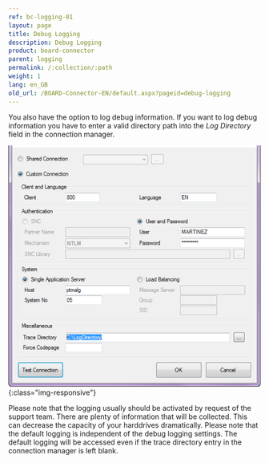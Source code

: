 ```yaml
---
ref: bc-logging-01
layout: page
title: Debug Logging
description: Debug Logging
product: board-connector
parent: logging
permalink: /:collection/:path
weight: 1
lang: en_GB
old_url: /BOARD-Connector-EN/default.aspx?pageid=debug-logging
---
```


You also have the option to log debug information. If you want to log debug information you have to enter a valid directory path into the *Log Directory* field in the connection manager. 

![Connection-Manager-Logging-01](/img/content/Connection-Manager-Logging-01.png){:class="img-responsive"}

Please note that the logging usually should be activated by request of the support team. There are plenty of information that will be collected. This can decrease the capacity of your harddrives dramatically. Please note that the default logging is independent of the debug logging settings. The default logging will be accessed even if the trace directory entry in the connection manager is left blank.